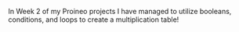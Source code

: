 In Week 2 of my Proineo projects I have managed to utilize booleans, conditions, and loops to create a multiplication table!